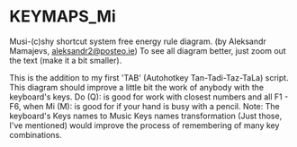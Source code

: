 # KEYMAPS_Mi
Musi-(c)shy shortcut system free energy rule diagram. (by Aleksandr Mamajevs, aleksandr2@posteo.ie)
To see all diagram better, just zoom out the text (make it a bit smaller).

This is the addition to my first 'TAB' (Autohotkey Tan-Tadi-Taz-TaLa) script.
This diagram should improve a little bit the work of anybody with the keyboard's keys.
Do (Q): is good for work with closest numbers and all F1 - F6,
when Mi (M): is good for if your hand is busy with a pencil.
Note:
The keyboard's Keys names to Music Keys names transformation (Just those, I've mentioned) would improve the process of remembering of many key combinations.
